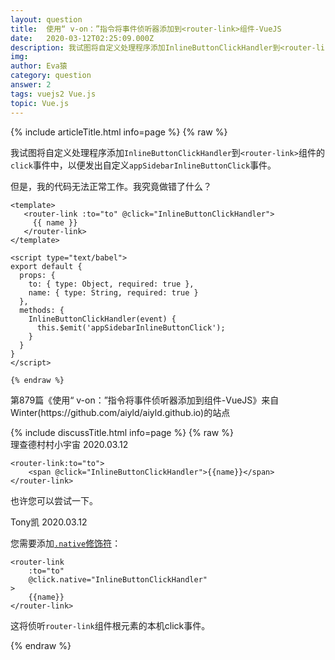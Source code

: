 ```yaml
---
layout: question
title:  使用“ v-on：”指令将事件侦听器添加到<router-link>组件-VueJS
date:   2020-03-12T02:25:09.000Z
description: 我试图将自定义处理程序添加InlineButtonClickHandler到<router-link>组件的click事件中，以便发出自定义appSide...
img: 
author: Eva猿
category: question
answer: 2
tags: vuejs2 Vue.js
topic: Vue.js
---
```

<div class="article-root">
  <div class="article">
    {% include articleTitle.html info=page %}
    {% raw %}
    <div class="article-content"><p><font style="vertical-align: inherit;"><font style="vertical-align: inherit;">我试图将自定义处理程序添加</font></font><code>InlineButtonClickHandler</code><font style="vertical-align: inherit;"><font style="vertical-align: inherit;">到</font></font><code>&lt;router-link&gt;</code><font style="vertical-align: inherit;"><font style="vertical-align: inherit;">组件的</font></font><code>click</code><font style="vertical-align: inherit;"><font style="vertical-align: inherit;">事件中，以便发出自定义</font></font><code>appSidebarInlineButtonClick</code><font style="vertical-align: inherit;"><font style="vertical-align: inherit;">事件。</font></font></p>

<p><font style="vertical-align: inherit;"><font style="vertical-align: inherit;">但是，我的代码无法正常工作。</font><font style="vertical-align: inherit;">我究竟做错了什么？</font></font></p>

<pre><code>&lt;template&gt;<font></font>
   &lt;router-link :to="to" @click="InlineButtonClickHandler"&gt;<font></font>
     {{ name }}<font></font>
   &lt;/router-link&gt;<font></font>
&lt;/template&gt;<font></font>
<font></font>
&lt;script type="text/babel"&gt;<font></font>
export default {<font></font>
  props: {<font></font>
    to: { type: Object, required: true },<font></font>
    name: { type: String, required: true }<font></font>
  },<font></font>
  methods: {<font></font>
    InlineButtonClickHandler(event) {<font></font>
      this.$emit('appSidebarInlineButtonClick');<font></font>
    }<font></font>
  }<font></font>
} <font></font>
&lt;/script&gt;<font></font>
</code></pre></div>
    {% endraw %}
  </div>
  <p class="winter_mark">第879篇《使用“ v-on：”指令将事件侦听器添加到<router-link>组件-VueJS》来自Winter(https://github.com/aiyld/aiyld.github.io)的站点</p>
  <div class="discuss-wrapper">
    {% include discussTitle.html info=page %}
    {% raw %}
    <div class="discuss-item">
        <div class="discuss-parent">
          <div class="discuss-meta">
            <span class="discuss-user">理查德村村小宇宙</span>
            <span class="discuss-time">2020.03.12</span>
          </div>
          <div class="discuss-comment"><pre><code>&lt;router-link:to="to"&gt;<font></font>
    &lt;span @click="InlineButtonClickHandler"&gt;{{name}}&lt;/span&gt;<font></font>
&lt;/router-link&gt;<font></font>
</code></pre>

<p><font style="vertical-align: inherit;"><font style="vertical-align: inherit;">也许您可以尝试一下。</font></font></p></div>
        </div></div><div class="discuss-item">
        <div class="discuss-parent">
          <div class="discuss-meta">
            <span class="discuss-user">Tony凯</span>
            <span class="discuss-time">2020.03.12</span>
          </div>
          <div class="discuss-comment"><p><font style="vertical-align: inherit;"><font style="vertical-align: inherit;">您需要添加</font></font><a href="https://vuejs.org/v2/guide/components-custom-events.html#Binding-Native-Events-to-Components" rel="noreferrer"><code>.native</code><font style="vertical-align: inherit;"><font style="vertical-align: inherit;">修饰符</font></font></a><font style="vertical-align: inherit;"><font style="vertical-align: inherit;">：</font></font></p>

<pre><code>&lt;router-link<font></font>
    :to="to"<font></font>
    @click.native="InlineButtonClickHandler"<font></font>
&gt;<font></font>
    {{name}}<font></font>
&lt;/router-link&gt;<font></font>
</code></pre>

<p><font style="vertical-align: inherit;"><font style="vertical-align: inherit;">这将侦听</font></font><code>router-link</code><font style="vertical-align: inherit;"><font style="vertical-align: inherit;">组件</font><font style="vertical-align: inherit;">根元素的本机click事件</font><font style="vertical-align: inherit;">。</font></font></p></div>
        </div></div>
    {% endraw %}
  </div>
<div>
